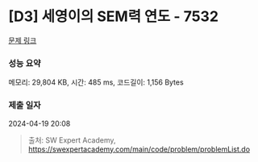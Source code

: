 # [D3] 세영이의 SEM력 연도 - 7532 

[문제 링크](https://swexpertacademy.com/main/code/problem/problemDetail.do?contestProbId=AWooplJ60l8DFARx) 

### 성능 요약

메모리: 29,804 KB, 시간: 485 ms, 코드길이: 1,156 Bytes

### 제출 일자

2024-04-19 20:08



> 출처: SW Expert Academy, https://swexpertacademy.com/main/code/problem/problemList.do